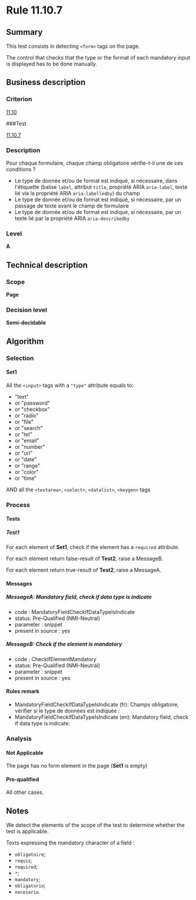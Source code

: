 # Rule 11.10.7

## Summary

This test consists in detecting `<form>` tags on the page.

The control that checks that the type or the format of each mandatory input is displayed has to be done manually.

## Business description

### Criterion

[11.10](http://references.modernisation.gouv.fr/rgaa/criteres.html#crit-11-10)

###Test

[11.10.7](http://references.modernisation.gouv.fr/rgaa/criteres.html#test-11-10-7)

### Description

Pour chaque formulaire, chaque champ obligatoire v&eacute;rifie-t-il une de ces conditions ? 
 
 * Le type de donn&eacute;e et/ou de format est indiqu&eacute;, si n&eacute;cessaire, dans l'&eacute;tiquette (balise `label`, attribut `title`, propri&eacute;t&eacute; ARIA `aria-label`, texte li&eacute; via la propri&eacute;t&eacute; ARIA `aria-labelledby`) du champ  
 * Le type de donn&eacute;e et/ou de format est indiqu&eacute;, si n&eacute;cessaire, par un passage de texte avant le champ de formulaire 
 * Le type de donn&eacute;e et/ou de format est indiqu&eacute;, si n&eacute;cessaire, par un texte li&eacute; par la propri&eacute;t&eacute; ARIA `aria-describedby` 


### Level

**A**

## Technical description

### Scope

**Page**

### Decision level

**Semi-decidable**

## Algorithm

### Selection

#### Set1

All the `<input>` tags with a `"type"` attribute equals to:
-  "text"
-   or "password"
-   or "checkbox"
-   or "radio"
-   or "file"
-   or "search"
-   or "tel"
-   or "email"
-   or "number"
-   or "url"
-   or "date"
-   or "range"
-   or "color"
-   or "time"

AND all the `<textarea>`, `<select>`, `<datalist>`, `<keygen>` tags

### Process

#### Tests

##### Test1

For each element of **Set1**, check if the element has a `required` attribute.

For each element return false-result of **Test2**, raise a MessageB.

For each element return true-result of **Test2**, raise a MessageA.

#### Messages

##### MessageA: Mandatory field, check if data type is indicate

-   code : MandatoryFieldCheckIfDataTypeIsIndicate
-   status: Pre-Qualified (NMI-Neutral)
-   parameter : snippet
-   present in source : yes

##### MessageB: Check if the element is mandatory

-   code : CheckIfElementMandatory
-   status: Pre-Qualified (NMI-Neutral)
-   parameter : snippet
-   present in source : yes

#### Rules remark

 * MandatoryFieldCheckIfDataTypeIsIndicate (fr): Champs obligatoire, v&eacute;rifier si le type de donn&eacute;es est indiqu&eacute;e :
 * MandatoryFieldCheckIfDataTypeIsIndicate (en): Mandatory field, check if data type is indicate:

### Analysis

#### Not Applicable

The page has no form element in the page (**Set1** is empty)

#### Pre-qualified

All other cases.

## Notes

We detect the elements of the scope of the test to determine whether the
test is applicable.

Texts expressing the mandatory character of a field :
*  `obligatoire`;
*  `requis`;
*  `required`;
*  `*`;
*  `mandatory`;
*  `obligatorio`;
*  `necesario`.
